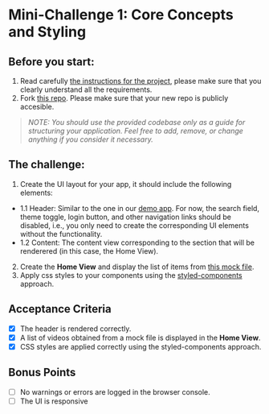 # Mini-Challenge 1: Core Concepts and Styling

## Before you start:
1. Read carefully [the instructions for the project](https://github.com/wizelineacademy/react-gist/blob/main/capstone-project-1/README.md), please make sure that you clearly understand all the requirements.
2. Fork [this repo](https://github.com/wizelineacademy/react-apprenticeship-capstone1). Please make sure that your new repo is publicly accesible.

> **NOTE:* You should use the provided codebase only as a guide for structuring your application. Feel free to add, remove, or change anything if you consider it necessary.*

## The challenge:
1. Create the UI layout for your app, it should include the following elements:
  - 1.1 Header: Similar to the one in our [demo app](https://react-certification-2020.netlify.app/). For now, the search field, theme toggle, login button, and other navigation links should be disabled, i.e., you only need to create the corresponding UI elements without the functionality.
  - 1.2 Content: The content view corresponding to the section that will be renderered (in this case, the Home View).
2. Create the **Home View** and display the list of items from [this mock file](https://github.com/wizelineacademy/react-gist/blob/main/capstone-project-1/mocks/youtube-videos-mock.json).
3. Apply css styles to your components using the [styled-components](https://styled-components.com/) approach.

## Acceptance Criteria
- [x] The header is rendered correctly.
- [x] A list of videos obtained from a mock file is displayed in the **Home View**.
- [x] CSS styles are applied correctly using the styled-components approach.

## Bonus Points
- [ ] No warnings or errors are logged in the browser console.
- [ ] The UI is responsive
